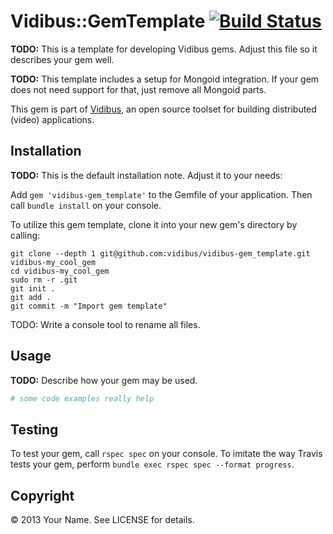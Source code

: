 # Vidibus::GemTemplate [![Build Status](https://travis-ci.org/vidibus/vidibus-gem_template.png)](https://travis-ci.org/vidibus/vidibus-gem_template)

**TODO:** This is a template for developing Vidibus gems. Adjust this file so it describes your gem well.

**TODO:** This template includes a setup for Mongoid integration. If your gem does not need support for that, just remove all Mongoid parts.

This gem is part of [Vidibus](http://vidibus.org), an open source toolset for building distributed (video) applications.


## Installation

**TODO:** This is the default installation note. Adjust it to your needs:

Add `gem 'vidibus-gem_template'` to the Gemfile of your application. Then call `bundle install` on your console.

To utilize this gem template, clone it into your new gem's directory by calling:

```
git clone --depth 1 git@github.com:vidibus/vidibus-gem_template.git vidibus-my_cool_gem
cd vidibus-my_cool_gem
sudo rm -r .git
git init .
git add .
git commit -m "Import gem template"
```

TODO: Write a console tool to rename all files.


## Usage

**TODO:** Describe how your gem may be used.

```ruby
# some code examples really help
```

## Testing

To test your gem, call `rspec spec` on your console.
To imitate the way Travis tests your gem, perform `bundle exec rspec spec --format progress`.


## Copyright

&copy; 2013 Your Name. See LICENSE for details.
